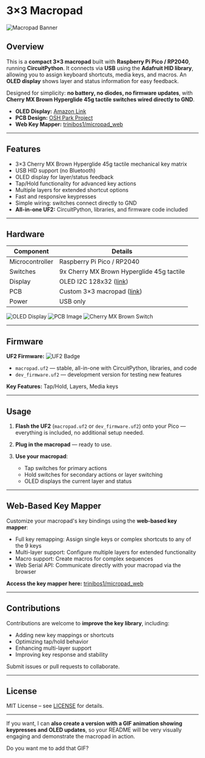 # 3×3 Macropad

![Macropad Banner](https://via.placeholder.com/800x200.png?text=3x3+Macropad)

## Overview

This is a **compact 3×3 macropad** built with **Raspberry Pi Pico / RP2040**, running **CircuitPython**. It connects via **USB** using the **Adafruit HID library**, allowing you to assign keyboard shortcuts, media keys, and macros. An **OLED display** shows layer and status information for easy feedback.

Designed for simplicity: **no battery, no diodes, no firmware updates**, with **Cherry MX Brown Hyperglide 45g tactile switches wired directly to GND**.

* **OLED Display:** [Amazon Link](https://a.co/d/afDOQYH)
* **PCB Design:** [OSH Park Project](https://oshpark.com/shared_projects/1jOtq57X)
* **Web Key Mapper:** [trinibos1/micropad\_web](https://github.com/trinibos1/micropad_web)

---

## Features

* 3×3 Cherry MX Brown Hyperglide 45g tactile mechanical key matrix
* USB HID support (no Bluetooth)
* OLED display for layer/status feedback
* Tap/Hold functionality for advanced key actions
* Multiple layers for extended shortcut options
* Fast and responsive keypresses
* Simple wiring: switches connect directly to GND
* **All-in-one UF2:** CircuitPython, libraries, and firmware code included

---

## Hardware

| Component       | Details                                                                    |
| --------------- | -------------------------------------------------------------------------- |
| Microcontroller | Raspberry Pi Pico / RP2040                                                 |
| Switches        | 9x Cherry MX Brown Hyperglide 45g tactile                                  |
| Display         | OLED I2C 128x32 ([link](https://a.co/d/afDOQYH))                           |
| PCB             | Custom 3×3 macropad ([link](https://oshpark.com/shared_projects/1jOtq57X)) |
| Power           | USB only                                                                   |

![OLED Display](https://via.placeholder.com/150x50.png?text=OLED+Display)
![PCB Image](https://via.placeholder.com/300x200.png?text=PCB+Layout)
![Cherry MX Brown Switch](https://via.placeholder.com/100x100.png?text=Cherry+MX+Brown)

---

## Firmware

**UF2 Firmware:**
![UF2 Badge](https://img.shields.io/badge/UF2-download-brightgreen)

* `macropad.uf2` — stable, all-in-one with CircuitPython, libraries, and code
* `dev_firmware.uf2` — development version for testing new features

**Key Features:** Tap/Hold, Layers, Media keys

---

## Usage

1. **Flash the UF2** (`macropad.uf2` or `dev_firmware.uf2`) onto your Pico — everything is included, no additional setup needed.
2. **Plug in the macropad** — ready to use.
3. **Use your macropad**:

   * Tap switches for primary actions
   * Hold switches for secondary actions or layer switching
   * OLED displays the current layer and status

---

## Web-Based Key Mapper

Customize your macropad's key bindings using the **web-based key mapper**:

* Full key remapping: Assign single keys or complex shortcuts to any of the 9 keys
* Multi-layer support: Configure multiple layers for extended functionality
* Macro support: Create macros for complex sequences
* Web Serial API: Communicate directly with your macropad via the browser

**Access the key mapper here:** [trinibos1/micropad\_web](https://github.com/trinibos1/micropad_web)

---

## Contributions

Contributions are welcome to **improve the key library**, including:

* Adding new key mappings or shortcuts
* Optimizing tap/hold behavior
* Enhancing multi-layer support
* Improving key response and stability

Submit issues or pull requests to collaborate.

---

## License

MIT License – see [LICENSE](LICENSE) for details.

---

If you want, I can **also create a version with a GIF animation showing keypresses and OLED updates**, so your README will be very visually engaging and demonstrate the macropad in action.

Do you want me to add that GIF?
